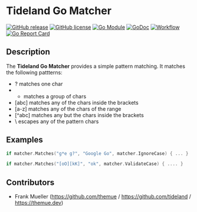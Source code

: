 # Tideland Go Matcher

[![GitHub release](https://img.shields.io/github/release/tideland/go-matcher.svg)](https://github.com/tideland/go-matcher)
[![GitHub license](https://img.shields.io/badge/license-New%20BSD-blue.svg)](https://raw.githubusercontent.com/tideland/go-matcher/master/LICENSE)
[![Go Module](https://img.shields.io/github/go-mod/go-version/tideland/go-matcher)](https://github.com/tideland/go-matcher/blob/master/go.mod)
[![GoDoc](https://godoc.org/tideland.dev/go/matcher?status.svg)](https://pkg.go.dev/mod/tideland.dev/go/matcher?tab=packages)
[![Workflow](https://img.shields.io/github/workflow/status/tideland/go-matcher/Go)](https://github.com/tideland/go-matcher/actions/)
[![Go Report Card](https://goreportcard.com/badge/github.com/tideland/go-matcher)](https://goreportcard.com/report/tideland.dev/go/matcher)

## Description

The **Tideland Go Matcher** provides a simple pattern matching. It matches
the following pattterns:

- ? matches one char
- * matches a group of chars
- [abc] matches any of the chars inside the brackets
- [a-z] matches any of the chars of the range
- [^abc] matches any but the chars inside the brackets
- \ escapes any of the pattern chars

## Examples

```go
if matcher.Matches("g*e g?", "Google Go", matcher.IgnoreCase) { ... }

if matcher.Matches("[oO][kK]", "ok", matcher.ValidateCase) { .... }
```

## Contributors

- Frank Mueller (https://github.com/themue / https://github.com/tideland / https://themue.dev)
